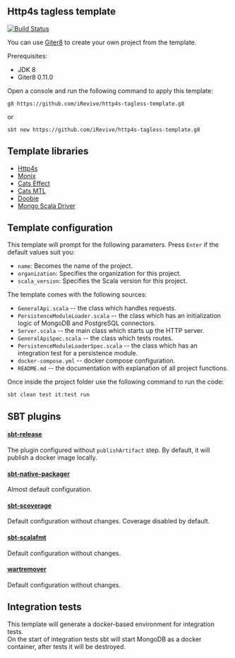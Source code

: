 ## Http4s tagless template

[![Build Status](https://travis-ci.org/iRevive/http4s-tagless-template.g8.svg?branch=master)](https://travis-ci.org/iRevive/http4s-tagless-template.g8.svg?branch=master)

You can use [Giter8](https://github.com/foundweekends/giter8) to create your own project from the template.

Prerequisites:
- JDK 8
- Giter8 0.11.0

Open a console and run the following command to apply this template:
```
g8 https://github.com/iRevive/http4s-tagless-template.g8
 ```
or
```
sbt new https://github.com/iRevive/http4s-tagless-template.g8
```

## Template libraries

- [Http4s](https://github.com/http4s/http4s)
- [Monix](https://github.com/monix/monix)
- [Cats Effect](https://github.com/typelevel/cats-effect)
- [Cats MTL](https://github.com/typelevel/cats-mtl)
- [Doobie](https://github.com/tpolecat/doobie)
- [Mongo Scala Driver](https://github.com/mongodb/mongo-scala-driver)

## Template configuration
This template will prompt for the following parameters. Press `Enter` if the default values suit you:
- `name`: Becomes the name of the project.
- `organization`: Specifies the organization for this project.
- `scala_version`: Specifies the Scala version for this project.

The template comes with the following sources:

* `GeneralApi.scala` -- the class which handles requests.
* `PersistenceModuleLoader.scala` -- the class which has an initialization logic of MongoDB and PostgreSQL connectors.
* `Server.scala` -- the main class which starts up the HTTP server.
* `GeneralApiSpec.scala` -- the class which tests routes.
* `PersistenceModuleLoaderSpec.scala` -- the class which has an integration test for a persistence module.
* `docker-compose.yml` -- docker compose configuration. 
* `README.md` -- the documentation with explanation of all project functions.

Once inside the project folder use the following command to run the code:
```
sbt clean test it:test run
```

## SBT plugins

#### [sbt-release](https://github.com/sbt/sbt-release)
The plugin configured without `publishArtifact` step. By default, it will publish a docker image locally.  

#### [sbt-native-packager](https://github.com/sbt/sbt-native-packager)
Almost default configuration.

#### [sbt-scoverage](https://github.com/scoverage/sbt-scoverage)
Default configuration without changes. Coverage disabled by default.

#### [sbt-scalafmt](https://github.com/scalameta/sbt-scalafmt)
Default configuration without changes. 

#### [wartremover](https://github.com/wartremover/wartremover)
Default configuration without changes.
 
## Integration tests

This template will generate a docker-based environment for integration tests.  
On the start of integration tests sbt will start MongoDB as a docker container, after tests it will be destroyed.
